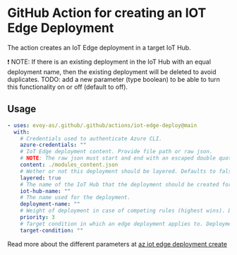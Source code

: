 # GitHub Action for creating an IOT Edge Deployment

The action creates an IoT Edge deployment in a target IoT Hub.

:exclamation: NOTE: If there is an existing deployment in the IoT Hub with an equal deployment name, then the existing deployment will be deleted to avoid duplicates. TODO: add a new parameter (type boolean) to be able to turn this functionality on or off (default to off).

## Usage

```yaml
- uses: evoy-as/.github/.github/actions/iot-edge-deploy@main
  with:
    # Credentials used to authenticate Azure CLI.
    azure-credentials: ""
    # IoT Edge deployment content. Provide file path or raw json.
    # NOTE: The raw json must start and end with an escaped double quote, e.g '"{"modulesContent":{...}}"'.
    content: ./modules_content.json
    # Wether or not this deployment should be layered. Defaults to false.
    layered: true
    # The name of the IoT Hub that the deployment should be created for.
    iot-hub-name: ""
    # The name used for the deployment.
    deployment-name: ""
    # Weight of deployment in case of competing rules (highest wins). Defaults to 0.
    priority: 3
    # Target condition in which an edge deployment applies to. Deployments with no target condition will target no device.
    target-condition: ""
```

Read more about the different parameters at [az iot edge deployment create](https://learn.microsoft.com/en-us/cli/azure/iot/edge/deployment?view=azure-cli-latest#az-iot-edge-deployment-create)
